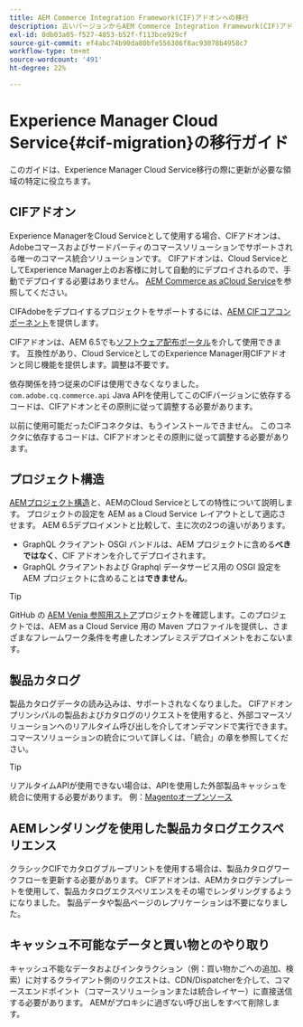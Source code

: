 ```yaml
---
title: AEM Commerce Integration Framework(CIF)アドオンへの移行
description: 古いバージョンからAEM Commerce Integration Framework(CIF)アドオンに移行する方法
exl-id: 0db03a05-f527-4853-b52f-f113bce929cf
source-git-commit: ef4abc74b90da80bfe556306f8ac93078b4958c7
workflow-type: tm+mt
source-wordcount: '491'
ht-degree: 22%

---
```


# Experience Manager Cloud Service{#cif-migration}の移行ガイド

このガイドは、Experience Manager Cloud Service移行の際に更新が必要な領域の特定に役立ちます。

## CIFアドオン

Experience ManagerをCloud Serviceとして使用する場合、CIFアドオンは、Adobeコマースおよびサードパーティのコマースソリューションでサポートされる唯一のコマース統合ソリューションです。 CIFアドオンは、Cloud ServiceとしてExperience Manager上のお客様に対して自動的にデプロイされるので、手動でデプロイする必要はありません。 [AEM Commerce as aCloud Service](getting-started.md)を参照してください。

CIFAdobeをデプロイするプロジェクトをサポートするには、[AEM CIFコアコンポーネント](https://github.com/adobe/aem-core-cif-components)を提供します。

CIFアドオンは、AEM 6.5でも[ソフトウェア配布ポータル](https://experience.adobe.com/#/downloads/content/software-distribution/en/aem.html)を介して使用できます。 互換性があり、Cloud ServiceとしてのExperience Manager用CIFアドオンと同じ機能を提供します。調整は不要です。

依存関係を持つ従来のCIFは使用できなくなりました。 `com.adobe.cq.commerce.api` Java APIを使用してこのCIFバージョンに依存するコードは、CIFアドオンとその原則に従って調整する必要があります。

以前に使用可能だったCIFコネクタは、もうインストールできません。 このコネクタに依存するコードは、CIFアドオンとその原則に従って調整する必要があります。

## プロジェクト構造

[AEMプロジェクト構造](https://docs.adobe.com/content/help/ja-JP/experience-manager-cloud-service/implementing/developing/aem-project-content-package-structure.html)と、AEMのCloud Serviceとしての特性について説明します。 プロジェクトの設定を AEM as a Cloud Service レイアウトとして適応させます。
AEM 6.5デプロイメントと比較して、主に次の2つの違いがあります。

* GraphQL クライアント OSGI バンドルは、AEM プロジェクトに含める&#x200B;**べきではなく**、CIF アドオンを介してデプロイされます。
* GraphQL クライアントおよび Graphql データサービス用の OSGI 設定を AEM プロジェクトに含めることは&#x200B;**できません**。

>[!TIP]
>
>GitHub の [AEM Venia 参照用ストア](https://github.com/adobe/aem-cif-guides-venia)プロジェクトを確認します。このプロジェクトでは、AEM as a Cloud Service 用の Maven プロファイルを提供し、さまざまなフレームワーク条件を考慮したオンプレミスデプロイメントをおこないます。

## 製品カタログ

製品カタログデータの読み込みは、サポートされなくなりました。 CIFアドオンプリンシパルの製品およびカタログのリクエストを使用すると、外部コマースソリューションへのリアルタイム呼び出しを介してオンデマンドで実行できます。 コマースソリューションの統合について詳しくは、「統合」の章を参照してください。

>[!TIP]
>
>リアルタイムAPIが使用できない場合は、APIを使用した外部製品キャッシュを統合に使用する必要があります。 例：[Magentoオープンソース](https://magento.com/products/magento-open-source)

## AEMレンダリングを使用した製品カタログエクスペリエンス

クラシックCIFでカタログブループリントを使用する場合は、製品カタログワークフローを更新する必要があります。 CIFアドオンは、AEMカタログテンプレートを使用して、製品カタログエクスペリエンスをその場でレンダリングするようになりました。 製品データや製品ページのレプリケーションは不要になりました。

## キャッシュ不可能なデータと買い物とのやり取り

キャッシュ不能なデータおよびインタラクション（例：買い物かごへの追加、検索）に対するクライアント側のリクエストは、CDN/Dispatcherを介して、コマースエンドポイント（コマースソリューションまたは統合レイヤー）に直接送信する必要があります。 AEMがプロキシに過ぎない呼び出しをすべて削除します。

